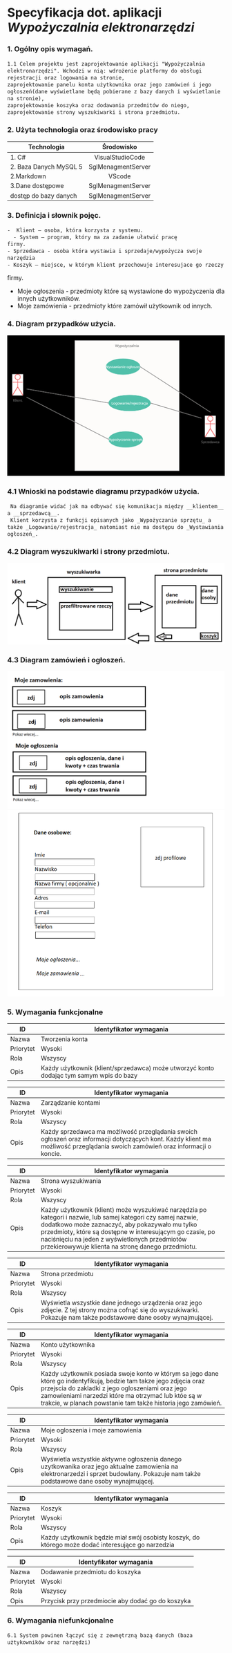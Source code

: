 # Specyfikacja dot. aplikacji _Wypożyczalnia elektronarzędzi_


### 1. Ogólny opis wymagań.  
    1.1 Celem projektu jest zaprojektowanie aplikacji "Wypożyczalnia elektronarzędzi". Wchodzi w nią: wdrożenie platformy do obsługi rejestracji oraz logowania na stronie,
    zaprojektowanie panelu konta użytkownika oraz jego zamówień i jego ogłoszeń(dane wyświetlane będą pobierane z bazy danych i wyświetlanie na stronie),
    zaprojektowanie koszyka oraz dodawania przedmitów do niego, zaprojektowanie strony wyszukiwarki i strona przedmiotu.


### 2.  Użyta technologia oraz środowisko pracy  
    
  
  | Technologia        | Środowisko   |
| ------------- |:-------------------:|
| 1. C#   |VisualStudioCode |
| 2.  Baza Danych MySQL 5  | SglMenagmentServer        |
| 2.Markdown|VScode        |
| 3.Dane dostępowe|     SglMenagmentServer   |
|   dostęp do bazy danych|     SglMenagmentServer   |


### 3.  Definicja i słownik pojęc.  
    -  Klient – osoba, która korzysta z systemu.
	  - System – program, który ma za zadanie ułatwić pracę
    firmy.
    - Sprzedawca - osoba która wystawia i sprzedaje/wypożycza swoje narzędzia
    - Koszyk – miejsce, w którym klient przechowuje interesujace go rzeczy
firmy.
- Moje ogłoszenia - przedmioty które są wystawione do wypożyczenia dla innych użytkowników.
- Moje zamówienia - przedmioty które zamówił użytkownik od innych.
    




  

### 4.  Diagram przypadków użycia. 
![](https://raw.githubusercontent.com/JaakubGa/IO-projekt/testy/Specyfikacja/2021-10-13-20-46-28.png)

   ### 4.1 Wnioski na podstawie diagramu przypadków użycia.  
     Na diagramie widać jak ma odbywać się komunikacja między __klientem__ a __sprzedawcą__.
     Klient korzysta z funkcji opisanych jako _Wypożyczanie sprzętu_ a także _Logowanie/rejestracja_ natomiast nie ma dostępu do _Wystawiania ogłoszeń_.
   ### 4.2 Diagram wyszukiwarki i strony przedmiotu.
   ![alt text](https://github.com/JaakubGa/IO-projekt/blob/testy/Specyfikacja/diagram_sabina.png)
   ### 4.3 Diagram zamówień i ogłoszeń.
   ![alt text](https://github.com/JaakubGa/IO-projekt/blob/testy/Specyfikacja/panel.png)
    ![alt text](https://github.com/JaakubGa/IO-projekt/blob/testy/Specyfikacja/konto.png)

### 5. Wymagania funkcjonalne 

| ID        | Identyfikator wymagania                                                                   |
|-----------|-------------------------------------------------------------------------------------------|
| Nazwa     | Tworzenia konta                                                                           |
| Priorytet | Wysoki                                                                                    |
| Rola      | Wszyscy                                                                                   |
| Opis      | Każdy użytkownik (klient/sprzedawca) może utworzyć  konto dodając tym samym wpis do bazy  |   

  
  | ID        | Identyfikator wymagania                                                                                                                                                        |
|-----------|--------------------------------------------------------------------------------------------------------------------------------------------------------------------------------|
| Nazwa     | Zarządzanie kontami                                                                                                                                                            |
| Priorytet | Wysoki                                                                                                                                                                         |
| Rola      | Wszyscy                                                                                                                                                                        |
| Opis      | Każdy sprzedawca ma możliwość przeglądania swoich ogłoszeń oraz informacji dotyczących kont.  Każdy klient ma możliwość przeglądania swoich zamówień oraz informacji o koncie. |  
  
| ID        | Identyfikator wymagania                                                                   |
|-----------|-------------------------------------------------------------------------------------------|
| Nazwa     | Strona wyszukiwania                                                                       |
| Priorytet | Wysoki                                                                                    |
| Rola      | Wszyscy                                                                                   |
| Opis      | Każdy użytkownik (klient) może wyszukiwać narzędzia po kategori i nazwie, lub samej kategori czy samej nazwie, dodatkowo może zaznaczyć, aby pokazywało mu tylko przedmioty, które są dostępne w interesującym go czasie, po naciśnięciu na jeden z wyświetlonych przedmiotów przekierowywuje klienta na stronę danego przedmiotu. |   

  
  | ID        | Identyfikator wymagania                                                                                                                                                        |
|-----------|--------------------------------------------------------------------------------------------------------------------------------------------------------------------------------|
| Nazwa     | Strona przedmiotu                                                                                                                                                           |
| Priorytet | Wysoki                                                                                                                                                                         |
| Rola      | Wszyscy                                                                                                                                                                        |
| Opis      | Wyświetla wszystkie dane jednego urządzenia oraz jego zdjęcie. Z tej strony można cofnąć się do wyszukiwarki. Pokazuje nam także podstawowe dane osoby wynajmującej. |        

| ID        | Identyfikator wymagania                                                                   |
|-----------|-------------------------------------------------------------------------------------------|
| Nazwa     | Konto użytkownika                                                                     |
| Priorytet | Wysoki                                                                                    |
| Rola      | Wszyscy                                                                                   |
| Opis      | Każdy użytkownik posiada swoje konto w którym sa jego dane które go indentyfikują, bedzie tam takze jego zdjęcia oraz przejscia do zakladki z jego ogloszeniami oraz jego zamowieniami narzedzi które ma otrzymać lub któe są w trakcie, w planach powstanie tam także historia jego zamówień. |   

  
  | ID        | Identyfikator wymagania                                                                                                                                                        |
|-----------|--------------------------------------------------------------------------------------------------------------------------------------------------------------------------------|
| Nazwa     | Moje ogloszenia i moje zamowienia                                                                                                                                                           |
| Priorytet | Wysoki                                                                                                                                                                         |
| Rola      | Wszyscy                                                                                                                                                                        |
| Opis      | Wyświetla wszystkie aktywne ogłoszenia danego uzytkowanika oraz jego aktualne zamowienia na elektronarzedzi i sprzet budowlany. Pokazuje nam także podstawowe dane osoby wynajmującej. |  
  

| ID        | Identyfikator wymagania                                                                             |
|-----------|-----------------------------------------------------------------------------------------------------|
| Nazwa     | Koszyk                                                                                              |
| Priorytet | Wysoki                                                                                              |
| Rola      | Wszyscy                                                                                             |
| Opis      | Każdy użytkownik będzie miał swój osobisty koszyk, do którego może dodać interesujące go narzedzia  |  


| ID        | Identyfikator wymagania                                                                             |
|-----------|-----------------------------------------------------------------------------------------------------|
| Nazwa     | Dodawanie przedmiotu do koszyka                                                                                             |
| Priorytet | Wysoki                                                                                              |
| Rola      | Wszyscy                                                                                             |
| Opis      | Przycisk przy przedmiocie aby dodać go do koszyka  |  


### 6.  Wymagania niefunkcjonalne 
    6.1 System powinen łączyć się z zewnętrzną bazą danych (baza użtykowników oraz narzędzi)

